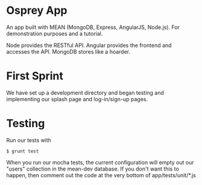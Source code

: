 # Osprey App

An app built with MEAN (MongoDB, Express, AngularJS, Node.js). For demonstration purposes and a tutorial.

Node provides the RESTful API. Angular provides the frontend and accesses the API. MongoDB stores like a hoarder.

# First Sprint

We have set up a development directory and began testing and implementing our splash page and log-in/sign-up pages. 

# Testing

Run our tests with 
  
    $ grunt test 
    
  When you run our mocha tests, the current configuration will empty out our "users" collection in the mean-dev database. If you don't want this to happen, then comment out the code at the very bottom of app/tests/unit/*.js
